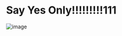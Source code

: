 <h1>Say Yes Only!!!!!!!!!111</h1>

![image](https://github.com/user-attachments/assets/c65f8f6f-793d-4f6d-a7f9-2b5cb8c4527c)
